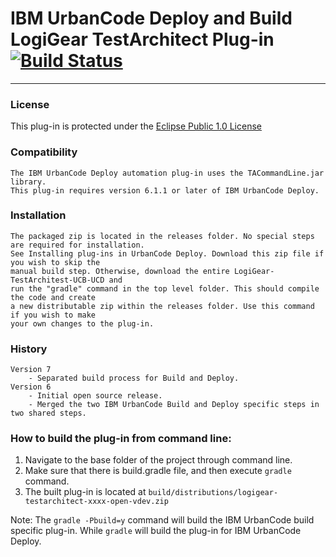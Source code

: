 # IBM UrbanCode Deploy and Build LogiGear TestArchitect Plug-in [![Build Status](https://travis-ci.org/IBM-UrbanCode/LogiGear-TestArchitect-UCB-UCD.svg?branch=master)](https://travis-ci.org/IBM-UrbanCode/LogiGear-TestArchitect-UCB-UCD)
---

### License
This plug-in is protected under the [Eclipse Public 1.0 License](http://www.eclipse.org/legal/epl-v10.html)

### Compatibility
	The IBM UrbanCode Deploy automation plug-in uses the TACommandLine.jar library.
	This plug-in requires version 6.1.1 or later of IBM UrbanCode Deploy.

### Installation
	The packaged zip is located in the releases folder. No special steps are required for installation.
	See Installing plug-ins in UrbanCode Deploy. Download this zip file if you wish to skip the
	manual build step. Otherwise, download the entire LogiGear-TestArchitest-UCB-UCD and
	run the "gradle" command in the top level folder. This should compile the code and create
	a new distributable zip within the releases folder. Use this command if you wish to make
	your own changes to the plug-in.

### History
    Version 7
        - Separated build process for Build and Deploy.
    Version 6
        - Initial open source release.
        - Merged the two IBM UrbanCode Build and Deploy specific steps in two shared steps.

### How to build the plug-in from command line:

1. Navigate to the base folder of the project through command line.
2. Make sure that there is build.gradle file, and then execute `gradle` command.
3. The built plug-in is located at `build/distributions/logigear-testarchitect-xxxx-open-vdev.zip`

Note: The `gradle -Pbuild=y` command will build the IBM UrbanCode build specific plug-in. While `gradle` will build the plug-in for IBM UrbanCode Deploy.
